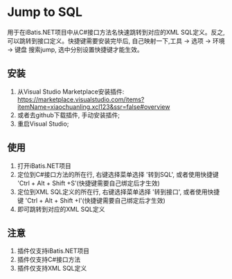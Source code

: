 # Jump to SQL


用于在iBatis.NET项目中从C#接口方法名快速跳转到对应的XML SQL定义。反之, 可以跳转到接口定义。快捷键需要安装完毕后, 自己映射一下,工具 -> 选项 -> 环境 -> 键盘 搜索jump, 选中分别设置快捷键才能生效。

## 安装

1. 从Visual Studio Marketplace安装插件: https://marketplace.visualstudio.com/items?itemName=xiaochuanling.xcl123&ssr=false#overview
2. 或者去github下载插件, 手动安装插件;
3. 重启Visual Studio;

## 使用

1. 打开iBatis.NET项目
2. 定位到C#接口方法的所在行, 右键选择菜单选择 '转到SQL', 或者使用快捷键 'Ctrl + Alt + Shift +S'(快捷键需要自己绑定后才生效)
3. 定位到XML SQL定义的所在行, 右键选择菜单选择 '转到接口', 或者使用快捷键 'Ctrl + Alt + Shift +I'(快捷键需要自己绑定后才生效)
4. 即可跳转到对应的XML SQL定义

## 注意

1. 插件仅支持iBatis.NET项目
2. 插件仅支持C#接口方法
3. 插件仅支持XML SQL定义
